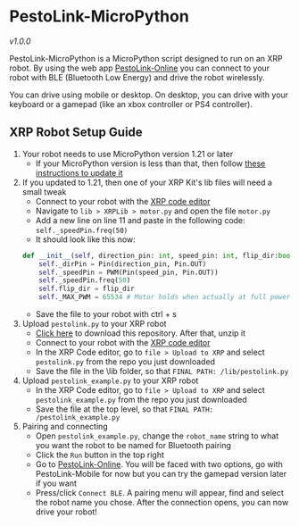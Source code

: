 # PestoLink-MicroPython
*v1.0.0*

PestoLink-MicroPython is a MicroPython script designed to run on an XRP robot. By using the web app [PestoLink-Online](https://pestol.ink) you can connect to your robot with BLE (Bluetooth Low Energy) and drive the robot wirelessly.

You can drive using mobile or desktop. On desktop, you can drive with your keyboard or a gamepad (like an xbox controller or PS4 controller).

## XRP Robot Setup Guide ##
1) Your robot needs to use MicroPython version 1.21 or later
	- If your MicroPython version is less than that, then follow [these instructions to update it](https://micropython.org/download/RPI_PICO_W/)
1) If you updated to 1.21, then one of your XRP Kit's lib files will need a small tweak
	- Connect to your robot with the [XRP code editor](https://xrpcode.wpi.edu/)
	- Navigate to `lib > XRPLib > motor.py` and open the file `motor.py`
	- Add a new line on line 11 and paste in the following code: `self._speedPin.freq(50)`
	- It should look like this now:
	```python
	def __init__(self, direction_pin: int, speed_pin: int, flip_dir:bool=False):
		self._dirPin = Pin(direction_pin, Pin.OUT)
		self._speedPin = PWM(Pin(speed_pin, Pin.OUT))
		self._speedPin.freq(50)
		self.flip_dir = flip_dir
		self._MAX_PWM = 65534 # Motor holds when actually at full power
	```
	- Save the file to your robot with ctrl + s
1) Upload `pestolink.py` to your XRP robot
	- [Click here](https://github.com/AlfredoSystems/PestoLink-MicroPython/archive/refs/heads/main.zip) to download this repository. After that, unzip it
	- Connect to your robot with the [XRP code editor](https://xrpcode.wpi.edu/)
	- In the XRP Code editor, go to `file > Upload to XRP` and select `pestolink.py` from the repo you just downloaded
	- Save the file in the \lib folder, so that `FINAL PATH: /lib/pestolink.py`
1) Upload `pestolink_example.py` to your XRP robot
	- In the XRP Code editor, go to `file > Upload to XRP` and select `pestolink_example.py` from the repo you just downloaded
	- Save the file at the top level, so that `FINAL PATH: /pestolink_example.py`
1) Pairing and connecting
	- Open `pestolink_example.py`, change the `robot_name` string to what you want the robot to be named for Bluetooth pairing
	- Click the `Run` button in the top right
	- Go to [PestoLink-Online](https://pestol.ink). You will be faced with two options, go with PestoLink-Mobile for now but you can try the gamepad version later if you want
	- Press/click `Connect BLE`. A pairing menu will appear, find and select the robot name you chose. After the connection opens, you can now drive your robot!
